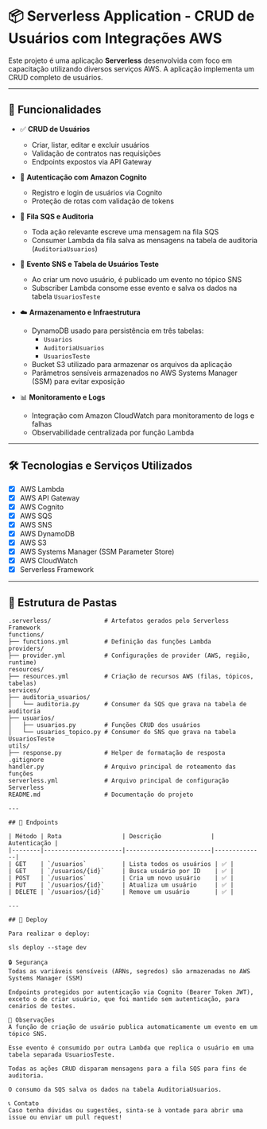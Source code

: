 # 📦 Serverless Application - CRUD de Usuários com Integrações AWS

Este projeto é uma aplicação **Serverless** desenvolvida com foco em capacitação utilizando diversos serviços AWS. A aplicação implementa um CRUD completo de usuários.

---

## 🚀 Funcionalidades

- ✅ **CRUD de Usuários**
  - Criar, listar, editar e excluir usuários
  - Validação de contratos nas requisições
  - Endpoints expostos via API Gateway

- 🔐 **Autenticação com Amazon Cognito**
  - Registro e login de usuários via Cognito
  - Proteção de rotas com validação de tokens

- 📩 **Fila SQS e Auditoria**
  - Toda ação relevante escreve uma mensagem na fila SQS
  - Consumer Lambda da fila salva as mensagens na tabela de auditoria (`AuditoriaUsuarios`)

- 📣 **Evento SNS e Tabela de Usuários Teste**
  - Ao criar um novo usuário, é publicado um evento no tópico SNS
  - Subscriber Lambda consome esse evento e salva os dados na tabela `UsuariosTeste`

- ☁️ **Armazenamento e Infraestrutura**
  - DynamoDB usado para persistência em três tabelas:
    - `Usuarios`
    - `AuditoriaUsuarios`
    - `UsuariosTeste`
  - Bucket S3 utilizado para armazenar os arquivos da aplicação
  - Parâmetros sensíveis armazenados no AWS Systems Manager (SSM) para evitar exposição

- 📊 **Monitoramento e Logs**
  - Integração com Amazon CloudWatch para monitoramento de logs e falhas
  - Observabilidade centralizada por função Lambda

---

## 🛠️ Tecnologias e Serviços Utilizados

- [x] AWS Lambda
- [x] AWS API Gateway
- [x] AWS Cognito
- [x] AWS SQS
- [x] AWS SNS
- [x] AWS DynamoDB
- [x] AWS S3
- [x] AWS Systems Manager (SSM Parameter Store)
- [x] AWS CloudWatch
- [x] Serverless Framework

---

## 📁 Estrutura de Pastas

```plaintext
.serverless/               # Artefatos gerados pelo Serverless Framework
functions/
├── functions.yml          # Definição das funções Lambda
providers/
├── provider.yml           # Configurações de provider (AWS, região, runtime)
resources/
├── resources.yml          # Criação de recursos AWS (filas, tópicos, tabelas)
services/
├── auditoria_usuarios/
│   └── auditoria.py       # Consumer da SQS que grava na tabela de auditoria
├── usuarios/
│   ├── usuarios.py        # Funções CRUD dos usuários
│   └── usuarios_topico.py # Consumer do SNS que grava na tabela UsuariosTeste
utils/
├── response.py            # Helper de formatação de resposta
.gitignore
handler.py                 # Arquivo principal de roteamento das funções
serverless.yml             # Arquivo principal de configuração Serverless
README.md                  # Documentação do projeto

---

## 🧪 Endpoints

| Método | Rota                 | Descrição              | Autenticação |
|--------|----------------------|------------------------|--------------|
| GET    | `/usuarios`          | Lista todos os usuários | ✅ |
| GET    | `/usuarios/{id}`     | Busca usuário por ID    | ✅ |
| POST   | `/usuarios`          | Cria um novo usuário    | ✅ |
| PUT    | `/usuarios/{id}`     | Atualiza um usuário     | ✅ |
| DELETE | `/usuarios/{id}`     | Remove um usuário       | ✅ |

---

## 🧰 Deploy

Para realizar o deploy:

sls deploy --stage dev

🔒 Segurança
Todas as variáveis sensíveis (ARNs, segredos) são armazenadas no AWS Systems Manager (SSM)

Endpoints protegidos por autenticação via Cognito (Bearer Token JWT), exceto o de criar usuário, que foi mantido sem autenticação, para cenários de testes.

📌 Observações
A função de criação de usuário publica automaticamente um evento em um tópico SNS.

Esse evento é consumido por outra Lambda que replica o usuário em uma tabela separada UsuariosTeste.

Todas as ações CRUD disparam mensagens para a fila SQS para fins de auditoria.

O consumo da SQS salva os dados na tabela AuditoriaUsuarios.

📞 Contato
Caso tenha dúvidas ou sugestões, sinta-se à vontade para abrir uma issue ou enviar um pull request!


